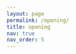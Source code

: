 ```yaml
---
layout: page
permalink: /opening/
title: opening
nav: true
nav_order: 5
---
```


<!-- ## **UST 및 학연과정**

다관절 로봇 및 휴머노이드의 설계, 제어와 모션 플래닝과 연관된 연구를 하고 있습니다. 이를 위해 로보틱스, 최적화, 선형대수학, 동역학 지식, 로봇 실험을 위해 프로그래밍 기술을 배우고 연구에 참여하게 됩니다.

* KIST school 학연과정 프로그램을 통해 UST, 고려대, 연세대, 한양대 등 협약되어 있는 19개 대학의 석박사 학위를 취득할 수 있습니다.

* KIST에서 연구 활동을 수행하고, 연계 대학에서 수업을 듣고 학위를 받는 과정입니다.

* 상반기(봄학기 시작) 학연과정은 매년 8월, 하반기(가을학기 시작) 학연과정은 매년 2월에 지원 받습니다.

* 학연과정 전에 연구실 경험을 쌓고 싶은분들은, 학부생의 경우 현장실습 프로그램을 통해 연구활동을 함께 할 수 있으며, 졸업생은 인턴과정을 통해 함께 할 수 있으나 비정기적으로 포지션을 오픈하므로 관심있는 분은 oyh@kist.re.kr 로 미리 연락 부탁드립니다.

* 학연과정 희망자는 지원서 접수 전 oyh@kist.re.kr 로 미리 연락 주시면 도움이 됩니다.

---

# **현장실습생**

* KIST와 협약 체결되어 있는 대학 학부생을 대상으로 학점인정형 현장실습생 프로그램을 운영합니다.

* 협약된 모든 대학에 공지를 하지는 않으며, 로보틱스 관련 전공 (기계, 전기/전자, 메카트로닉스, 로봇공학컴퓨터 등)자를 대상으로 합니다.

* 6개월 근무 가능한자, 학연과정 희망자를 우선 선발합니다.

* 협약 대학의 학점인정형 현장실습 공지를 확인하시고 접수하시면 됩니다.

---

# **인턴**
* 연구 과제 수행을 위한 인턴 연구원은 비정기적으로 채용합니다. (또는 학연과정 지원자를 대상으로 상의하에 인턴 포지션을 열수도 있습니다.)

* 학부 또는 석사 학위 보유자 (또는 졸업예정자)를 대상으로 하며 KIST 홈페이지 채용공고란에 공고가 올라갑니다.

---

# **박사후 연구원 (Post-doc)**
* 박사후 연구원 희망자는 oyh@kist.re.kr 로 연락 주시면 검토 후 포지션을 열어 드릴 수 있습니다.

* 또는 연구 과제 수행을 위해 비정기적으로 채용하며 KIST 홈페이지 채용공고란에 공고가 올라갑니다.

---

# **For non-Korean**

* Currently Humanoid Robotics Lab. has only programs for Koreans.
 -->
